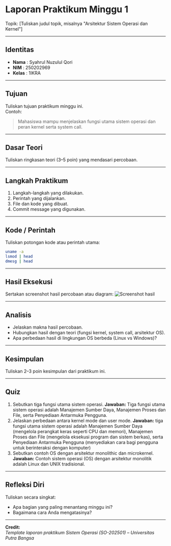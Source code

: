 
# Laporan Praktikum Minggu 1
Topik: [Tuliskan judul topik, misalnya "Arsitektur Sistem Operasi dan Kernel"]

---

## Identitas
- **Nama**  : Syahrul Nuzulul Qori  
- **NIM**   : 250202969
- **Kelas** : 1IKRA

---

## Tujuan
Tuliskan tujuan praktikum minggu ini.  
Contoh:  
> Mahasiswa mampu menjelaskan fungsi utama sistem operasi dan peran kernel serta system call.

---

## Dasar Teori
Tuliskan ringkasan teori (3–5 poin) yang mendasari percobaan.

---

## Langkah Praktikum
1. Langkah-langkah yang dilakukan.  
2. Perintah yang dijalankan.  
3. File dan kode yang dibuat.  
4. Commit message yang digunakan.

---

## Kode / Perintah
Tuliskan potongan kode atau perintah utama:
```bash
uname -a
lsmod | head
dmesg | head
```

---

## Hasil Eksekusi
Sertakan screenshot hasil percobaan atau diagram:
![Screenshot hasil](screenshots/example.png)

---

## Analisis
- Jelaskan makna hasil percobaan.  
- Hubungkan hasil dengan teori (fungsi kernel, system call, arsitektur OS).  
- Apa perbedaan hasil di lingkungan OS berbeda (Linux vs Windows)?  

---

## Kesimpulan
Tuliskan 2–3 poin kesimpulan dari praktikum ini.

---

## Quiz
1. Sebutkan tiga fungsi utama sistem operasi. 
   **Jawaban:**  Tiga fungsi utama sistem operasi adalah Manajemen Sumber Daya, Manajemen Proses dan File, serta Penyediaan Antarmuka Pengguna.
2. Jelaskan perbedaan antara kernel mode dan user mode.
   **Jawaban:**  tiga fungsi utama sistem operasi adalah Manajemen Sumber Daya (mengelola perangkat keras seperti CPU dan memori), Manajemen Proses dan File (mengelola eksekusi program dan sistem berkas), serta Penyediaan Antarmuka Pengguna (menyediakan cara bagi pengguna untuk berinteraksi dengan komputer)
3. Sebutkan contoh OS dengan arsitektur monolithic dan microkernel.
   **Jawaban:**  Contoh sistem operasi (OS) dengan arsitektur monolitik adalah Linux dan UNIX tradisional.

---

## Refleksi Diri
Tuliskan secara singkat:
- Apa bagian yang paling menantang minggu ini?  
- Bagaimana cara Anda mengatasinya?  

---

**Credit:**  
_Template laporan praktikum Sistem Operasi (SO-202501) – Universitas Putra Bangsa_

